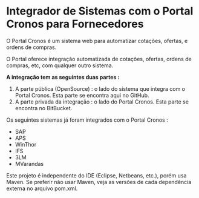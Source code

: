 # Integrador de Sistemas com o Portal Cronos para Fornecedores

O Portal Cronos é um sistema web para automatizar cotações, ofertas, e ordens de compras.

O Portal oferece integração automatizada de cotações, ofertas, ordens de compras, etc, com qualquer outro sistema.

__A integração tem as seguintes duas partes :__

1. A parte pública (OpenSource)  : o lado do sistema que integra com o Portal  Cronos. 
   Esta parte se encontra aqui no GitHub.
2. A parte privada da integração : o lado do Portal Cronos.
   Esta parte se encontra no BitBucket.
   
Os seguintes sistemas já foram integrados com o Portal Cronos : 
* SAP	     
* APS	     
* WinThor   
* IFS       
* 3LM       
* MVarandas

Este projeto é independente do IDE (Eclipse, Netbeans, etc.), porém usa Maven. 
Se preferir não usar Maven, veja as versões de cada dependência externa no arquivo pom.xml.
 